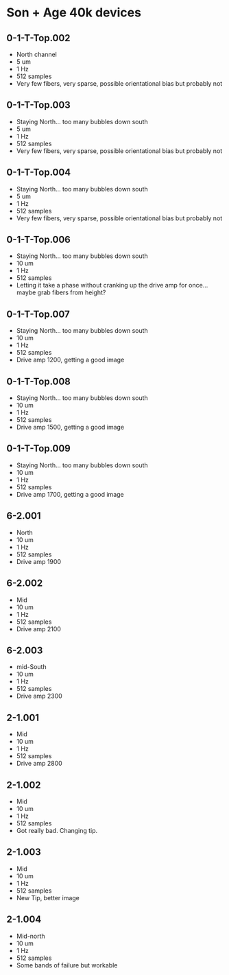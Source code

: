 # Son + Age 40k devices

## 0-1-T-Top.002
* North channel
* 5 um
* 1 Hz
* 512 samples
* Very few fibers, very sparse, possible orientational bias but probably not

## 0-1-T-Top.003
* Staying North... too many bubbles down south
* 5 um
* 1 Hz
* 512 samples
* Very few fibers, very sparse, possible orientational bias but probably not

## 0-1-T-Top.004
* Staying North... too many bubbles down south
* 5 um
* 1 Hz
* 512 samples
* Very few fibers, very sparse, possible orientational bias but probably not

## 0-1-T-Top.006
* Staying North... too many bubbles down south
* 10 um
* 1 Hz
* 512 samples
* Letting it take a phase without cranking up the drive amp for once... maybe grab fibers from height?

## 0-1-T-Top.007
* Staying North... too many bubbles down south
* 10 um
* 1 Hz
* 512 samples
* Drive amp 1200, getting a good image

## 0-1-T-Top.008
* Staying North... too many bubbles down south
* 10 um
* 1 Hz
* 512 samples
* Drive amp 1500, getting a good image

## 0-1-T-Top.009
* Staying North... too many bubbles down south
* 10 um
* 1 Hz
* 512 samples
* Drive amp 1700, getting a good image

## 6-2.001
* North
* 10 um
* 1 Hz
* 512 samples
* Drive amp 1900

## 6-2.002
* Mid
* 10 um
* 1 Hz
* 512 samples
* Drive amp 2100

## 6-2.003
* mid-South
* 10 um
* 1 Hz
* 512 samples
* Drive amp 2300

## 2-1.001
* Mid
* 10 um
* 1 Hz
* 512 samples
* Drive amp 2800

## 2-1.002
* Mid
* 10 um
* 1 Hz
* 512 samples
* Got really bad. Changing tip.

## 2-1.003
* Mid
* 10 um
* 1 Hz
* 512 samples
* New Tip, better image

## 2-1.004
* Mid-north
* 10 um
* 1 Hz
* 512 samples
* Some bands of failure but workable


